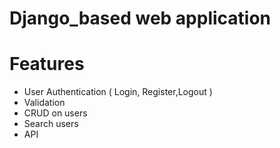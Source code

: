 # Django_based web application

# Features
- User Authentication ( Login, Register,Logout )
- Validation
- CRUD on users
- Search users
- API
